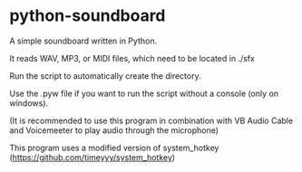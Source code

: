 # python-soundboard
A simple soundboard written in Python.

It reads WAV, MP3, or MIDI files, which need to be located in ./sfx

Run the script to automatically create the directory.

Use the .pyw file if you want to run the script without a console (only on windows).

(It is recommended to use this program in combination with VB Audio Cable and Voicemeeter to play audio through the microphone)

This program uses a modified version of system_hotkey (https://github.com/timeyyy/system_hotkey)
